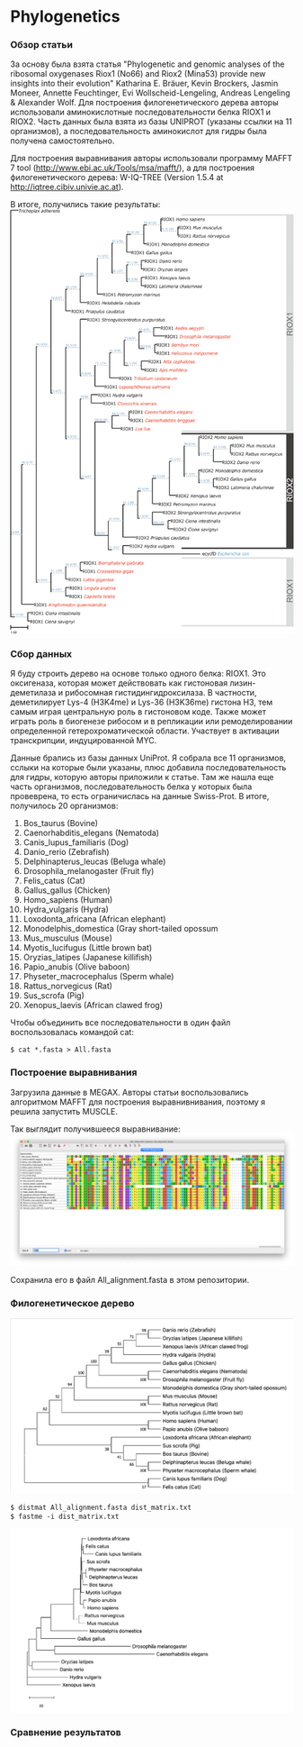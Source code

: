# Phylogenetics

### Обзор статьи
За основу была взята статья "Phylogenetic and genomic analyses of the ribosomal oxygenases Riox1 (No66) and Riox2 (Mina53) provide new insights into their evolution" Katharina E. Bräuer, Kevin Brockers, Jasmin Moneer, Annette Feuchtinger, Evi Wollscheid-Lengeling, Andreas Lengeling & Alexander Wolf. Для построения филогенетического дерева авторы использовали аминокислотные последовательности белка RIOX1 и RIOX2. Часть данных была взята из базы UNIPROT (указаны ссылки на 11 организмов), а последовательность аминокислот для гидры была получена самостоятельно.

Для построения выравнивания авторы использовали программу MAFFT 7 tool (http://www.ebi.ac.uk/Tools/msa/mafft/), а для построения филогенетического дерева: W-IQ-TREE (Version 1.5.4 at http://iqtree.cibiv.univie.ac.at).

В итоге, получились такие результаты:
![GitHub Logo](/Images/results.png)

### Сбор данных
Я буду строить дерево на основе только одного белка: RIOX1. Это оксигеназа, которая может действовать как гистоновая лизин-деметилаза и рибосомная гистидингидроксилаза. В частности, деметилирует Lys-4 (H3K4me) и Lys-36 (H3K36me) гистона H3, тем самым играя центральную роль в гистоновом коде. Также может играть роль в биогенезе рибосом и в репликации или ремоделировании определенной гетерохроматической области. Участвует в активации транскрипции, индуцированной MYC.

Данные брались из базы данных UniProt. Я собрала все 11 организмов, сслыки на которые были указаны, плюс добавила последовательность для гидры, которую авторы приложили к статье. Там же нашла еще часть организмов, последовательность белка у которых была провеврена, то есть ограничислась на данные Swiss-Prot. В итоге, получилось 20 организмов:
1. Bos_taurus (Bovine)
2. Caenorhabditis_elegans (Nematoda)
3. Canis_lupus_familiaris (Dog)
4. Danio_rerio (Zebrafish)
5. Delphinapterus_leucas (Beluga whale)
6. Drosophila_melanogaster (Fruit fly)
7. Felis_catus (Cat)
8. Gallus_gallus (Chicken)
9. Homo_sapiens (Human)
10. Hydra_vulgaris (Hydra)
11. Loxodonta_africana (African elephant)
12. Monodelphis_domestica (Gray short-tailed opossum
13. Mus_musculus (Mouse)
14. Myotis_lucifugus (Little brown bat)
15. Oryzias_latipes (Japanese killifish)
16. Papio_anubis (Olive baboon)
17. Physeter_macrocephalus (Sperm whale)
18. Rattus_norvegicus (Rat)
19. Sus_scrofa (Pig)
20. Xenopus_laevis (African clawed frog)

Чтобы объединить все последовательности в один файл воспользовалась командой cat:
```
$ cat *.fasta > All.fasta
```

### Построение выравнивания

Загрузила данные в MEGAX. Авторы статьи воспользовались алгоритмом MAFFT для построения выравнивнивания, поэтому я решила запустить MUSCLE. 

Так выглядит получившееся выравнивание:
![GitHub Logo](/Images/alignment.png)

Сохранила его в файл All_alignment.fasta в этом репозитории.

### Филогенетическое дерево

![GitHub Logo](/Images/tree.png)

```
$ distmat All_alignment.fasta dist_matrix.txt
$ fastme -i dist_matrix.txt
```

![GitHub Logo](/Images/tree_fastme.png)
### Сравнение результатов
